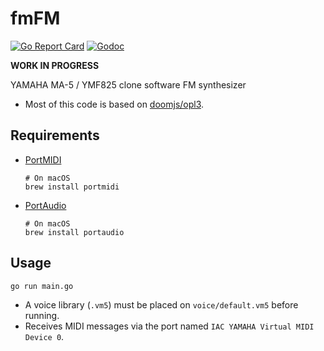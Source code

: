 # fmFM

[![Go Report Card](https://goreportcard.com/badge/github.com/but80/fmfm)](https://goreportcard.com/report/github.com/but80/fmfm)
[![Godoc](https://godoc.org/github.com/but80/fmfm?status.svg)](http://godoc.org/github.com/but80/fmfm)

**WORK IN PROGRESS**

YAMAHA MA-5 / YMF825 clone software FM synthesizer

- Most of this code is based on [doomjs/opl3](https://github.com/doomjs/opl3).

## Requirements

- [PortMIDI](http://portmedia.sourceforge.net/portmidi/)
  
  ```
  # On macOS
  brew install portmidi
  ```
- [PortAudio](http://www.portaudio.com/)
  
  ```
  # On macOS
  brew install portaudio
  ```

## Usage

```
go run main.go
```

- A voice library (`.vm5`) must be placed on `voice/default.vm5` before running.
- Receives MIDI messages via the port named `IAC YAMAHA Virtual MIDI Device 0`.
